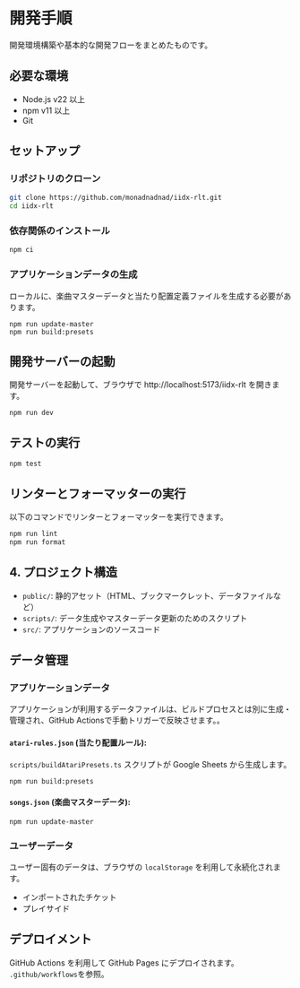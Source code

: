 # 開発手順

開発環境構築や基本的な開発フローをまとめたものです。

## 必要な環境

- Node.js v22 以上
- npm v11 以上
- Git

## セットアップ

### リポジトリのクローン

```bash
git clone https://github.com/monadnadnad/iidx-rlt.git
cd iidx-rlt
```

### 依存関係のインストール

```bash
npm ci
```

### アプリケーションデータの生成

ローカルに、楽曲マスターデータと当たり配置定義ファイルを生成する必要があります。

```
npm run update-master
npm run build:presets
```

## 開発サーバーの起動

開発サーバーを起動して、ブラウザで http://localhost:5173/iidx-rlt を開きます。

```
npm run dev
```

## テストの実行

```
npm test
```

## リンターとフォーマッターの実行

以下のコマンドでリンターとフォーマッターを実行できます。

```bash
npm run lint
npm run format
```

## 4. プロジェクト構造

- `public/`: 静的アセット（HTML、ブックマークレット、データファイルなど）
- `scripts/`: データ生成やマスターデータ更新のためのスクリプト
- `src/`: アプリケーションのソースコード

## データ管理

### アプリケーションデータ

アプリケーションが利用するデータファイルは、ビルドプロセスとは別に生成・管理され、GitHub Actionsで手動トリガーで反映させます。。

#### `atari-rules.json` (当たり配置ルール):

`scripts/buildAtariPresets.ts` スクリプトが Google Sheets から生成します。

```
npm run build:presets
```

#### `songs.json` (楽曲マスターデータ):

```
npm run update-master
```

### ユーザーデータ

ユーザー固有のデータは、ブラウザの `localStorage` を利用して永続化されます。

- インポートされたチケット
- プレイサイド

## デプロイメント

GitHub Actions を利用して GitHub Pages にデプロイされます。
`.github/workflows`を参照。
